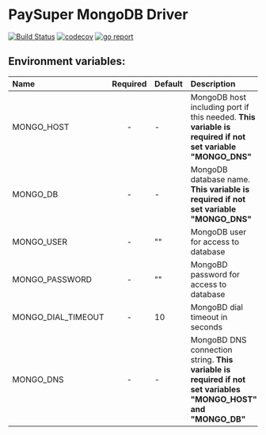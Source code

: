 PaySuper MongoDB Driver
=====

[![Build Status](https://travis-ci.org/paysuper/paysuper-database-mongo.svg?branch=master)](https://travis-ci.org/paysuper/paysuper-database-mongo) 
[![codecov](https://codecov.io/gh/paysuper/paysuper-database-mongo/branch/master/graph/badge.svg)](https://codecov.io/gh/paysuper/paysuper-database-mongo)
[![go report](https://goreportcard.com/badge/github.com/paysuper/paysuper-database-mongo)](https://goreportcard.com/report/github.com/paysuper/paysuper-database-mongo)

## Environment variables:

| Name               | Required | Default  | Description                                                                                                   |
|:-------------------|:--------:|:---------|:--------------------------------------------------------------------------------------------------------------|
| MONGO_HOST         | -        | -        | MongoDB host including port if this needed. **This variable is required if not set variable "MONGO_DNS"**     |
| MONGO_DB           | -        | -        | MongoDB database name. **This variable is required if not set variable "MONGO_DNS"**                          |
| MONGO_USER         | -        | ""       | MongoDB user for access to database                                                                           |
| MONGO_PASSWORD     | -        | ""       | MongoBD password for access to database                                                                       |
| MONGO_DIAL_TIMEOUT | -        | 10       | MongoBD dial timeout in seconds                                                                               |
| MONGO_DNS          | -        | -        | MongoBD DNS connection string. **This variable is required if not set variables "MONGO_HOST" and "MONGO_DB"** |
